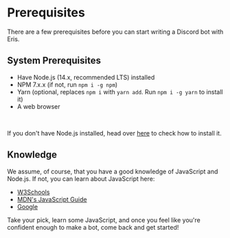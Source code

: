 # Prerequisites
There are a few prerequisites before you can start writing a Discord bot with Eris.

## System Prerequisites
- Have Node.js (14.x, recommended LTS) installed
- NPM 7.x.x (if not, run `npm i -g npm`)
- Yarn (optional, replaces `npm i` with `yarn add`. Run `npm i -g yarn` to install it)
- A web browser
<br>


If you don't have Node.js installed, head over <a href="./Getting%20started.html#installing-node-js">here</a> to check how to install it.

## Knowledge
We assume, of course, that you have a good knowledge of JavaScript and Node.js.
If not, you can learn about JavaScript here:
- [W3Schools](https://www.w3schools.com/nodejs/nodejs_intro.asp)
- [MDN's JavaScript Guide](https://developer.mozilla.org/en-US/docs/Web/JavaScript)
- [Google](https://google.com/)

Take your pick, learn some JavaScript, and once you feel like you're confident enough to make a bot, come back and get started!
